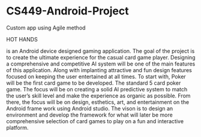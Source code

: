 # CS449-Android-Project
Custom app using Agile method

HOT HANDS

is an Android device designed gaming application. The goal of the project is to create the ultimate experience for the casual card game player. Designing a comprehensive and competitive AI system will be one of the main features of this application. Along with implanting attractive and fun design features focused on keeping the user entertained at all times. To start with, Poker will be the first card game to be developed. The standard 5 card poker game. The focus will be on creating a solid AI predictive system to match the user’s skill level and make the experience as organic as possible. From there, the focus will be on design, esthetics, art, and entertainment on the Android frame work using Android studio.  The vison is to design an environment and develop the framework for what will later be more comprehensive selection of card games to play on a fun and interactive platform.  

